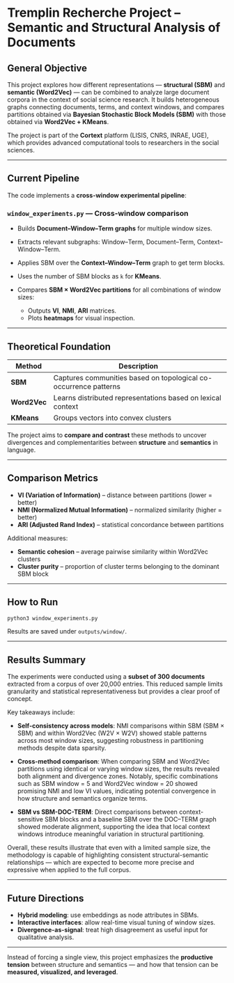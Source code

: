 # Tremplin Recherche Project – Semantic and Structural Analysis of Documents

## General Objective

This project explores how different representations — **structural (SBM)** and **semantic (Word2Vec)** — can be combined to analyze large document corpora in the context of social science research. It builds heterogeneous graphs connecting documents, terms, and context windows, and compares partitions obtained via **Bayesian Stochastic Block Models (SBM)** with those obtained via **Word2Vec + KMeans**.

The project is part of the **Cortext** platform (LISIS, CNRS, INRAE, UGE), which provides advanced computational tools to researchers in the social sciences.

---

## Current Pipeline

The code implements a **cross-window experimental pipeline**:

### `window_experiments.py` — Cross-window comparison

* Builds **Document–Window–Term graphs** for multiple window sizes.
* Extracts relevant subgraphs: Window–Term, Document–Term, Context–Window–Term.
* Applies SBM over the **Context–Window–Term** graph to get term blocks.
* Uses the number of SBM blocks as `k` for **KMeans**.
* Compares **SBM × Word2Vec partitions** for all combinations of window sizes:

  * Outputs **VI**, **NMI**, **ARI** matrices.
  * Plots **heatmaps** for visual inspection.

---

## Theoretical Foundation

| Method       | Description                                                      |
| ------------ | ---------------------------------------------------------------- |
| **SBM**      | Captures communities based on topological co-occurrence patterns |
| **Word2Vec** | Learns distributed representations based on lexical context      |
| **KMeans**   | Groups vectors into convex clusters                              |

The project aims to **compare and contrast** these methods to uncover divergences and complementarities between **structure** and **semantics** in language.

---

## Comparison Metrics

* **VI (Variation of Information)** – distance between partitions (lower = better)
* **NMI (Normalized Mutual Information)** – normalized similarity (higher = better)
* **ARI (Adjusted Rand Index)** – statistical concordance between partitions

Additional measures:

* **Semantic cohesion** – average pairwise similarity within Word2Vec clusters
* **Cluster purity** – proportion of cluster terms belonging to the dominant SBM block

---

## How to Run

```bash
python3 window_experiments.py
```

Results are saved under `outputs/window/`.

---

## Results Summary

The experiments were conducted using a **subset of 300 documents** extracted from a corpus of over 20,000 entries. This reduced sample limits granularity and statistical representativeness but provides a clear proof of concept.

Key takeaways include:

* **Self-consistency across models**: NMI comparisons within SBM (SBM × SBM) and within Word2Vec (W2V × W2V) showed stable patterns across most window sizes, suggesting robustness in partitioning methods despite data sparsity.

* **Cross-method comparison**: When comparing SBM and Word2Vec partitions using identical or varying window sizes, the results revealed both alignment and divergence zones. Notably, specific combinations such as SBM window = 5 and Word2Vec window = 20 showed promising NMI and low VI values, indicating potential convergence in how structure and semantics organize terms.

* **SBM vs SBM-DOC-TERM**: Direct comparisons between context-sensitive SBM blocks and a baseline SBM over the DOC–TERM graph showed moderate alignment, supporting the idea that local context windows introduce meaningful variation in structural partitioning.

Overall, these results illustrate that even with a limited sample size, the methodology is capable of highlighting consistent structural-semantic relationships — which are expected to become more precise and expressive when applied to the full corpus.

---

## Future Directions

* **Hybrid modeling**: use embeddings as node attributes in SBMs.
* **Interactive interfaces**: allow real-time visual tuning of window sizes.
* **Divergence-as-signal**: treat high disagreement as useful input for qualitative analysis.

---

Instead of forcing a single view, this project emphasizes the **productive tension** between structure and semantics — and how that tension can be **measured, visualized, and leveraged**.
